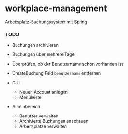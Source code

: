 # workplace-management
Arbeitsplatz-Buchungssystem mit Spring




### TODO

- Buchungen archivieren
- Buchungen über mehrere Tage
- Überprüfen, ob der Benutzername schon vorhanden ist
- CreateBuchung Feld `benutzername` entfernen

- GUI
  - Neuen Account anlegen 
  - Menüleiste
  
- Adminbereich
  - Benutzer verwalten 
  - Archivierte Buchungen anschauen
  - Arbeitsplätze verwalten 
